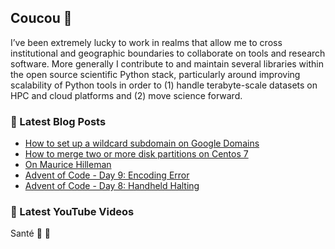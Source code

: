 ## Coucou 👋

I’ve been extremely lucky to work in realms that allow me to cross institutional and geographic boundaries to collaborate on tools and research software. More generally I contribute to and maintain several libraries within the open source scientific Python stack, particularly around improving scalability of Python tools in order to (1) handle terabyte-scale datasets on HPC and cloud platforms and (2) move science forward.


### 📝 Latest Blog Posts

<!-- BLOG-POST-LIST:START -->
- [How to set up a wildcard subdomain on Google Domains](https://blog.andersonbanihirwe.dev/posts/2021/google-dynamic-dns-wildcard-subdomains/)
- [How to merge two or more disk partitions on Centos 7](https://blog.andersonbanihirwe.dev/posts/2021/how-to-merge-disk-partitions-on-centos/)
- [On Maurice Hilleman](https://blog.andersonbanihirwe.dev/posts/2020/maurice-hilleman/)
- [Advent of Code - Day 9: Encoding Error](https://blog.andersonbanihirwe.dev/posts/2020/advent-of-code-day-9/)
- [Advent of Code - Day 8: Handheld Halting](https://blog.andersonbanihirwe.dev/posts/2020/advent-of-code-day-8/)
<!-- BLOG-POST-LIST:END -->

### 🎥 Latest YouTube Videos

<!-- YT-VIDEO-LIST:START -->
<!-- YT-VIDEO-LIST:END -->


Santé 🥂 🍻
